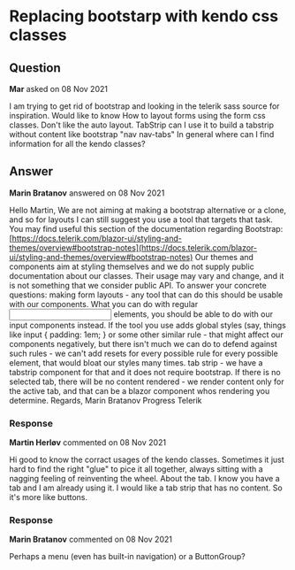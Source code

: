 # Replacing bootstarp with kendo css classes

## Question

**Mar** asked on 08 Nov 2021

I am trying to get rid of bootstrap and looking in the telerik sass source for inspiration. Would like to know How to layout forms using the form css classes. Don't like the auto layout. TabStrip can I use it to build a tabstrip without content like bootstrap "nav nav-tabs" In general where can I find information for all the kendo classes?

## Answer

**Marin Bratanov** answered on 08 Nov 2021

Hello Martin, We are not aiming at making a bootstrap alternative or a clone, and so for layouts I can still suggest you use a tool that targets that task. You may find useful this section of the documentation regarding Bootstrap: [https://docs.telerik.com/blazor-ui/styling-and-themes/overview#bootstrap-notes](https://docs.telerik.com/blazor-ui/styling-and-themes/overview#bootstrap-notes) Our themes and components aim at styling themselves and we do not supply public documentation about our classes. Their usage may vary and change, and it is not something that we consider public API. To answer your concrete questions: making form layouts - any tool that can do this should be usable with our components. What you can do with regular <input> elements, you should be able to do with our input components instead. If the tool you use adds global styles (say, things like input { padding: 1em; } or some other similar rule - that might affect our components negatively, but there isn't much we can do to defend against such rules - we can't add resets for every possible rule for every possible element, that would bloat our styles many times. tab strip - we have a tabstrip component for that and it does not require bootstrap. If there is no selected tab, there will be no content rendered - we render content only for the active tab, and that can be a blazor component whos rendering you determine. Regards, Marin Bratanov Progress Telerik

### Response

**Martin Herløv** commented on 08 Nov 2021

Hi good to know the corract usages of the kendo classes. Sometimes it just hard to find the right "glue" to pice it all together, always sitting with a nagging feeling of reinventing the wheel. About the tab. I know you have a tab and I am already using it. I would like a tab strip that has no content. So it's more like buttons.

### Response

**Marin Bratanov** commented on 08 Nov 2021

Perhaps a menu (even has built-in navigation) or a ButtonGroup?
